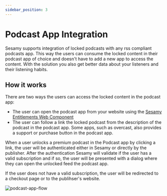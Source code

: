 ```yaml
---
sidebar_position: 3
---
```


# Podcast App Integration

Sesamy supports integration of locked podcasts with any rss compliant podcasts app. This way the users can consume the locked content in their podcast app of choice and doesn't have to add a new app to access the content. With the solution you also get better data about your listeners and their listening habits.

## How it works

There are two ways the users can access the locked content in the podcast app:

- The user can open the podcast app from your website using the [Sesamy Entitlements Web Component](/docs/products/web-components/library/sesamy-entitlements.md)
- The user can follow a link the locked podcast from the description of the podcast in the podcast app. Some apps, such as overcast, also provides a support or purchase button in the podcast app.

When a user unlocks a premium podcast in the Podcast app by clicking a link, the user will be authenticated either in Sesamy or directly by the publisher. After the authentication Sesamy will validate if the user has a valid subscription and if so, the user will be presented with a dialog where they can open the unlocked feed the podcast app.

If the user does not have a valid subscription, the user will be redirected to a checkout page or to the publihser's website.

![podcast-app-flow](/img/podcasts/podcast-app-flow.png)

